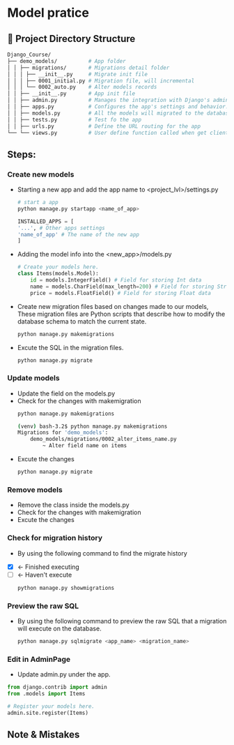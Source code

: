# Model pratice
## :closed_book: Project Directory Structure
```bash
Django_Course/
├── demo_models/          # App folder
│ │ ├── migrations/       # Migrations detail folder
│ │ │ ├── __init__.py     # Migrate init file
│ │ │ ├── 0001_initial.py # Migration file, will incremental
│ │ │ └── 0002_auto.py    # Alter models records
│ │ ├── __init__.py       # App init file
│ │ ├── admin.py          # Manages the integration with Django's admin site.
│ │ ├── apps.py           # Configures the app's settings and behavior.
│ │ ├── models.py         # All the models will migrated to the database tables.
│ │ ├── tests.py          # Test fo the app
│ │ ├── urls.py           # Define the URL routing for the app
└── └── views.py          # User define function called when get client request URL 
```

## Steps:
### Create new models
* Starting a new app and add the app name to <project_lvl>/settings.py
    ```bash
    # start a app
    python manage.py startapp <name_of_app>
    ```
    ```python
    INSTALLED_APPS = [
    '...', # Other apps settings
    'name_of_app' # The name of the new app
    ]
    ```
* Adding the model info into the <new_app>/models.py
    ```python
    # Create your models here.
    class Items(models.Model):
        id = models.IntegerField() # Field for storing Int data
        name = models.CharField(max_length=200) # Field for storing Str data
        price = models.FloatField() # Field for storing Float data
    ```
* Create new migration files based on changes made to our models, These migration files are Python scripts that describe how to modify the database schema to match the current state.
    ```python
    python manage.py makemigrations
    ```
* Excute the SQL in the migration files.
    ```python
    python manage.py migrate
    ```
### Update models
* Update the field on the models.py
* Check for the changes with makemigration
    ```python
    python manage.py makemigrations
    ```
    ```bash
    (venv) bash-3.2$ python manage.py makemigrations
    Migrations for 'demo_models':
        demo_models/migrations/0002_alter_items_name.py
            ~ Alter field name on items
    ```
* Excute the changes
    ```bash
    python manage.py migrate
    ```
### Remove models
* Remove the class inside the models.py
* Check for the changes with makemigration
* Excute the changes

### Check for migration history
* By using the following command to find the migrate history
*  [X] <- Finished executing
*  [ ] <- Haven't execute
    ```bash
    python manage.py showmigrations
    ```
### Preview the raw SQL
* By using the following command to preview the raw SQL that a migration will execute on the database. 
    ```bash
    python manage.py sqlmigrate <app_name> <migration_name> 
    ```
### Edit in AdminPage
* Update admin.py under the app.
```python
from django.contrib import admin
from .models import Items

# Register your models here.
admin.site.register(Items)
```

## Note & Mistakes